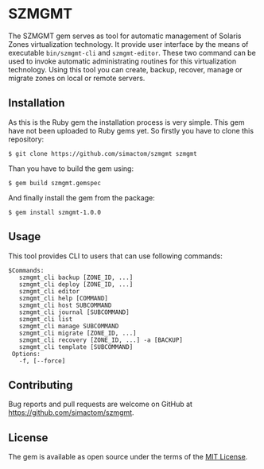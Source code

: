 # SZMGMT

The SZMGMT gem serves as tool for automatic management of Solaris Zones virtualization technology. It provide user interface by the means of executable `bin/szmgmt-cli` and `szmgmt-editor`.
These two command can be used to invoke automatic administrating routines for this virtualization technology. Using this tool you can create, backup, recover, manage or migrate zones
on local or remote servers.
 
## Installation

As this is the Ruby gem the installation process is very simple. This gem have not been uploaded to Ruby gems yet. So firstly you have to clone this repository:

    $ git clone https://github.com/simactom/szmgmt szmgmt

Than you have to build the gem using:
    
    $ gem build szmgmt.gemspec
    
And finally install the gem from the package:

    $ gem install szmgmt-1.0.0

## Usage

This tool provides CLI to users that can use following commands:

    $Commands:
       szmgmt_cli backup [ZONE_ID, ...]
       szmgmt_cli deploy [ZONE_ID, ...]
       szmgmt_cli editor
       szmgmt_cli help [COMMAND]
       szmgmt_cli host SUBCOMMAND
       szmgmt_cli journal [SUBCOMMAND]
       szmgmt_cli list
       szmgmt_cli manage SUBCOMMAND
       szmgmt_cli migrate [ZONE_ID, ...]
       szmgmt_cli recovery [ZONE_ID, ...] -a [BACKUP]
       szmgmt_cli template [SUBCOMMAND]
     Options:
       -f, [--force]

## Contributing

Bug reports and pull requests are welcome on GitHub at https://github.com/simactom/szmgmt.

## License

The gem is available as open source under the terms of the [MIT License](https://opensource.org/licenses/MIT).
